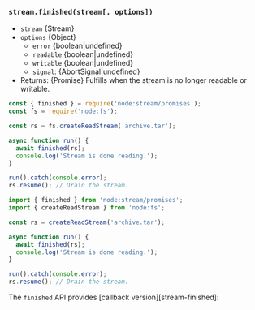 ### `stream.finished(stream[, options])`

<!-- YAML
added: v15.0.0
-->

* `stream` {Stream}
* `options` {Object}
  * `error` {boolean|undefined}
  * `readable` {boolean|undefined}
  * `writable` {boolean|undefined}
  * `signal`: {AbortSignal|undefined}
* Returns: {Promise} Fulfills when the stream is no
  longer readable or writable.

```cjs
const { finished } = require('node:stream/promises');
const fs = require('node:fs');

const rs = fs.createReadStream('archive.tar');

async function run() {
  await finished(rs);
  console.log('Stream is done reading.');
}

run().catch(console.error);
rs.resume(); // Drain the stream.
```

```mjs
import { finished } from 'node:stream/promises';
import { createReadStream } from 'node:fs';

const rs = createReadStream('archive.tar');

async function run() {
  await finished(rs);
  console.log('Stream is done reading.');
}

run().catch(console.error);
rs.resume(); // Drain the stream.
```

The `finished` API provides [callback version][stream-finished]:
